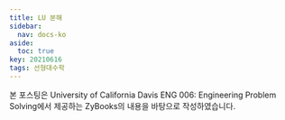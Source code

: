 ```yaml
---
title: LU 분해
sidebar:
  nav: docs-ko
aside:
  toc: true
key: 20210616
tags: 선형대수학
---
```


본 포스팅은 University of California Davis ENG 006: Engineering Problem Solving에서 제공하는 ZyBooks의 내용을 바탕으로 작성하였습니다.
